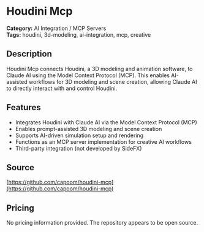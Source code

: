 # Houdini Mcp

**Category:** AI Integration / MCP Servers  
**Tags:** houdini, 3d-modeling, ai-integration, mcp, creative

## Description
Houdini Mcp connects Houdini, a 3D modeling and animation software, to Claude AI using the Model Context Protocol (MCP). This enables AI-assisted workflows for 3D modeling and scene creation, allowing Claude AI to directly interact with and control Houdini.

## Features
- Integrates Houdini with Claude AI via the Model Context Protocol (MCP)
- Enables prompt-assisted 3D modeling and scene creation
- Supports AI-driven simulation setup and rendering
- Functions as an MCP server implementation for creative AI workflows
- Third-party integration (not developed by SideFX)

## Source
[https://github.com/capoom/houdini-mcp](https://github.com/capoom/houdini-mcp)

## Pricing
No pricing information provided. The repository appears to be open source.
